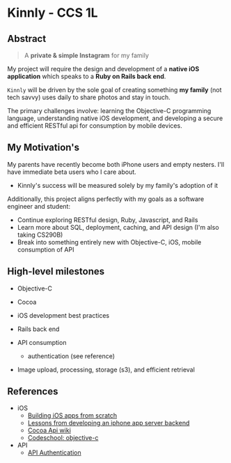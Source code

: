<link href="http://kevinburke.bitbucket.org/markdowncss/markdown.css" rel="stylesheet"></link>

Kinnly - CCS 1L
===============

## Abstract
> A **private & simple Instagram** for my family

My project will require the design and development of a **native iOS application** which speaks to a **Ruby on Rails back end**.

`Kinnly` will be driven by the sole goal of creating something **my family** (not tech savvy) uses daily to share photos and stay in touch.

The primary challenges involve: learning the Objective-C programming language, understanding native iOS development, and developing a secure and efficient RESTful api for consumption by mobile devices.


## My Motivation's
My parents have recently become both iPhone users and empty nesters. I'll have immediate beta users who I care about.

- Kinnly's success will be measured solely by my family's adoption of it

Additionally, this project aligns perfectly with my goals as a software engineer and student:

- Continue exploring RESTful design, Ruby, Javascript, and Rails
- Learn more about SQL, deployment, caching, and API design (I'm also taking CS290B)
- Break into something entirely new with Objective-C, iOS, mobile consumption of API


## High-level milestones

- Objective-C
- Cocoa
- iOS development best practices

- Rails back end
- API consumption
    - authentication (see reference)
- Image upload, processing, storage (s3), and efficient retrieval



## References
- iOS
    - [Building iOS apps from scratch](http://designthencode.com/scratch/)
    - [Lessons from developing an iphone app server backend](http://www.slideshare.net/sujee/lessons-from-developing-an-iphone-app-server-backend)
    - [Cocoa Api wiki](http://en.wikipedia.org/wiki/Cocoa_(API))
    - [Codeschool: objective-c](http://www.codeschool.com/courses/try-objective-c)
- API
    - [API Authentication](http://stackoverflow.com/questions/4479802/help-with-ios-authentication-using-user-token-rest-rails-and-keychain)
